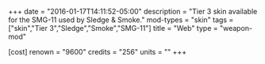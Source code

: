 +++
date = "2016-01-17T14:11:52-05:00"
description = "Tier 3 skin available for the SMG-11 used by Sledge & Smoke."
mod-types = "skin"
tags = ["skin","Tier 3","Sledge","Smoke","SMG-11"]
title = "Web"
type = "weapon-mod"

[cost]
  renown = "9600"
  credits = "256"
  units = ""
+++
